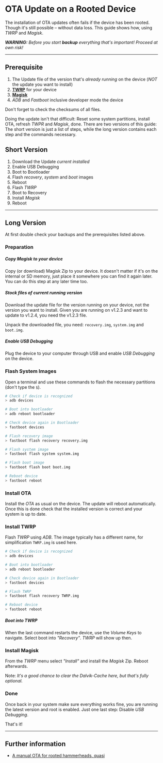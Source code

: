 # OTA Update on a Rooted Device

The installation of OTA updates often fails if the device has been rooted. Though it's still possible – without data loss. This guide shows how, using *TWRP* and *Magisk*.

***WARNING:** Before you start **backup** everything that's important! Proceed at own risk!*

-------------------------------------

## Prerequisite

1. The Update file of the version that's *already running* on the device (*NOT* the update you want to install)
1. [**TWRP**](https://twrp.me/) for your device
1. [**Magisk**](https://forum.xda-developers.com/apps/magisk/official-magisk-v7-universal-systemless-t3473445)
1. *ADB* and *Fastboot* inclusive developer mode the device

Don't forget to check the checksums of all files.

Doing the update isn't that difficult: Reset some system partitions, install OTA, refresh *TWPR* and *Magisk*, done. There are two versions of this guide: The short version is just a list of steps, while the long version contains each step and the commands necessary.


## Short Version

1. Download the Update *current installed*
1. Enable USB Debugging
1. Boot to Bootloader
1. Flash *recovery*, *system* and *boot* images
1. Reboot
1. Flash *TWRP*
1. Boot to Recovery
1. Install *Magisk*
1. Reboot


-------------------------------------

## Long Version

At first double check your backups and the prerequisites listed above. 


### Preparation

##### Copy Magisk to your device

Copy (or download) Magisk Zip to your device. It doesn't matter if it's on the internal or SD memory, just place it somewhere you can find it again later. You can do this step at any later time too.


##### Stock files of current running version

Download the update file for the version running on your device, not the version you want to install. Given you are running on v1.2.3 and want to update to v1.2.4, you need the v1.2.3 file.

Unpack the downloaded file, you need: `recovery.img`, `system.img` and `boot.img`.

##### Enable USB Debugging

Plug the device to your computer through USB and enable *USB Debugging* on the device.


### Flash System Images

Open a terminal and use these commands to flash the necessary partitions (don't type the `$`).

```sh
# Check if device is recognized
> adb devices

# Boot into bootloader
> adb reboot bootloader

# Check device again in Bootloader
> fastboot devices

# Flash recovery image
> fastboot flash recovery recovery.img

# Flash system image
> fastboot flash system system.img

# Flash boot image
> fastboot flash boot boot.img

# Reboot device
> fastboot reboot
```

### Install OTA

Install the *OTA* as usual on the device. The update will reboot automatically. Once this is done check that the installed version is correct and your system is up to date.


### Install TWRP

Flash *TWRP* using *ADB*. The image typically has a different name, for simplification `TWRP.img` is used here.

```sh
# Check if device is recognized
> adb devices

# Boot into bootloader
> adb reboot bootloader

# Check device again in Bootloader
> fastboot devices

# Flash TWRP
> fastboot flash recovery TWRP.img

# Reboot device
> fastboot reboot
```

##### Boot into TWRP

When the last command restarts the device, use the *Volume Keys* to navigate. Select boot into *"Recovery"*. *TWRP* will show up then.


### Install Magisk

From the *TWRP* menu select *"Install"* and install the *Magisk* Zip. Reboot afterwards.

Note: *It's a good chance to clear the *Dalvik-Cache* here, but that's fully optional.*


### Done

Once back in your system make sure everything works fine, you are running the latest version and root is enabled. Just one last step: Disable *USB Debugging*.

That's it!


-----------------

## Further information

 - [A manual OTA for rooted hammerheads, quasi](https://gist.github.com/eyecatchup/ec0a852428c19705380e)
